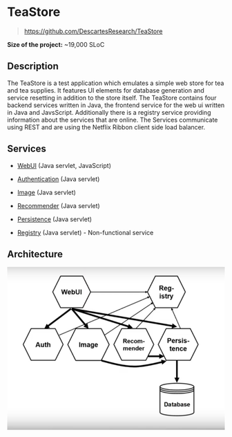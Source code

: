 # TeaStore

> <https://github.com/DescartesResearch/TeaStore>

**Size of the project:** ~19,000 SLoC

## Description

The TeaStore is a test application which emulates a simple web store for tea and tea supplies. It features UI elements for database generation and service resetting in addition to the store itself. The TeaStore contains four backend services written in Java, the frontend service for the web ui written in Java and JavsScript. Additionally there is a registry service providing information about the services that are online. The Services communicate using REST and are using the Netflix Ribbon client side load balancer.

## Services
- [WebUI](https://github.com/DescartesResearch/TeaStore/tree/master/services/tools.descartes.teastore.webui) (Java servlet, JavaScript)

- [Authentication](https://github.com/DescartesResearch/TeaStore/tree/master/services/tools.descartes.teastore.auth) (Java servlet)

- [Image](https://github.com/DescartesResearch/TeaStore/tree/master/services/tools.descartes.teastore.image) (Java servlet)

- [Recommender](https://github.com/DescartesResearch/TeaStore/tree/master/services/tools.descartes.teastore.recommender) (Java servlet)

- [Persistence](https://github.com/DescartesResearch/TeaStore/tree/master/services/tools.descartes.teastore.persistence) (Java servlet)

- [Registry](https://github.com/DescartesResearch/TeaStore/tree/master/services/tools.descartes.teastore.registry) (Java servlet)	- Non-functional service


## Architecture

![](images/tea-store-architecture.png)
